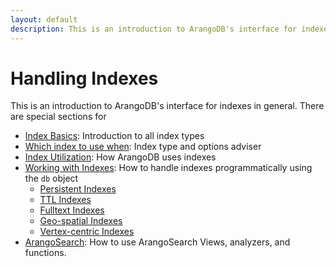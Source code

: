 ```yaml
---
layout: default
description: This is an introduction to ArangoDB's interface for indexes in general
---
```

Handling Indexes
================

This is an introduction to ArangoDB's interface for indexes in general.
There are special sections for 

- [Index Basics](indexing-index-basics.html): Introduction to all index types
- [Which index to use when](indexing-which-index.html): Index type and options adviser
- [Index Utilization](indexing-index-utilization.html): How ArangoDB uses indexes
- [Working with Indexes](indexing-working-with-indexes.html): How to handle indexes
  programmatically using the `db` object
  - [Persistent Indexes](indexing-persistent.html)
  - [TTL Indexes](indexing-ttl.html)
  - [Fulltext Indexes](indexing-fulltext.html)
  - [Geo-spatial Indexes](indexing-geo.html)
  - [Vertex-centric Indexes](indexing-vertex-centric.html)
- [ArangoSearch](arangosearch.html): How to use ArangoSearch Views, analyzers, and functions.
